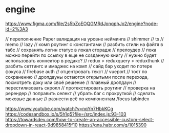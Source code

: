 # engine

https://www.figma.com/file/2s5bZoEOQGMRdJonqphJo2/engine?node-id=2%3A3

// переполнение Paper валидация на уровне нейминга
// shimmer
// ts
// memo
// lazy
// комп роутинг с константами
// разбить стили на файтя в табс
// сохранять логин статус в локал сторадж
// прелоудер
// пока можно перейти по ссылку в еще не созданную книгу
// нужно будет использовать коннектор в редакс?
// redux > reduxquery > reduxthunk
// разбить сеттингс и имаджес на комп
// сайд бар уходит по потере фокуса
// firebase auth
// отцентровать текст
// vueport
// тост по сохранению
// дропдауны остаются открытыми после перехода, посмотреть доку или своё решение
// плавный дропдаун
// перестилизовать скролл
// протекстировать роутинг
// проверка на ререндер
// поправить селект
// убрать баг с прокруткой
// сделать моковые данные
// разнести всё по компонентам
/focus tabindex

https://www.youtube.com/watch?v=nqYn7HbkKCg
https://codesandbox.io/s/5h1q5?file=/src/index.js:93-103
https://towardsdev.com/how-to-create-an-accessible-custom-select-dropdown-in-react-9d9858415f10
https://qna.habr.com/q/1015390
